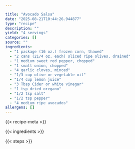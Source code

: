 ```yaml
---

title: "Avocado Salsa"
date: "2025-08-21T10:44:26.944877"
type: "recipe"
description: ""
yield: "4 servings"
categories: []
source: ""
ingredients:
  - "1 package (16 oz.) frozen corn, thawed"
  - "2 cans (21/4 oz. each) sliced ripe olives, drained"
  - "1 medium sweet red pepper, chopped"
  - "1 small onion, chopped"
  - "4 garlic cloves, minced"
  - "1/3 cup olive or vegetable oil"
  - "1/4 cup lemon juice"
  - "3 Tbsp Cider or white vinegar"
  - "1 tsp dried oregano"
  - "1/2 tsp salt"
  - "1/2 tsp pepper"
  - "4 medium ripe avocados"
allergens: []
---
```


{{< recipe-meta >}}

{{< ingredients >}}

{{< steps >}}
